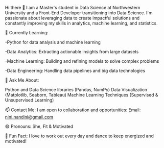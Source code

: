 Hi there 👋
I am a Master's student in Data Science at Northwestern University 
and a Front-End Developer transitioning into Data Science. 
I'm passionate about leveraging data to create impactful solutions and 
constantly improving my skills in analytics, machine learning, and statistics.

🌱 Currently Learning:

-Python for data analysis and machine learning

-Data Analytics: Extracting actionable insights from large datasets

-Machine Learning: Building and refining models to solve complex problems

-Data Engineering: Handling data pipelines and big data technologies

💬 Ask Me About:

Python and Data Science libraries (Pandas, NumPy)
Data Visualization (Matplotlib, Seaborn, Tableau)
Machine Learning Techniques (Supervised & Unsupervised Learning)

📫 Contact Me:
I am open to collaboration and opportunities:
Email: nini.nandini@gmail.com

😄 Pronouns:
She, Fit & Motivated

🥳 Fun Fact:
I love to work out every day and dance to keep energized and motivated!
